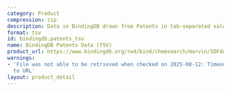 ```yaml
---
category: Product
compression: zip
description: Data in BindingDB drawn from Patents in tab-separated values format
format: tsv
id: bindingdb.patents_tsv
name: BindingDB Patents Data (TSV)
product_url: https://www.bindingdb.org/rwd/bind/chemsearch/marvin/SDFdownload.jsp?download_file=/rwd/bind/downloads/BindingDB_Patents_202507_tsv.zip
warnings:
- 'File was not able to be retrieved when checked on 2025-08-12: Timeout connecting
  to URL'
layout: product_detail
---
```


